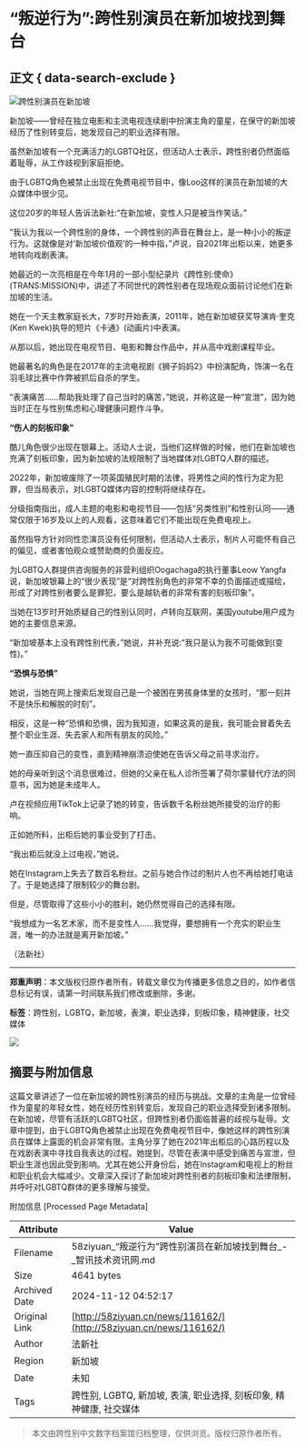 # “叛逆行为”:跨性别演员在新加坡找到舞台

## 正文 { data-search-exclude }


![跨性别演员在新加坡](http://58ziyuan.cn/file/upload/202404/01/061107591.jpg)

新加坡——曾经在独立电影和主流电视连续剧中扮演主角的童星，在保守的新加坡经历了性别转变后，她发现自己的职业选择有限。

虽然新加坡有一个充满活力的LGBTQ社区，但活动人士表示，跨性别者仍然面临着耻辱，从工作歧视到家庭拒绝。

由于LGBTQ角色被禁止出现在免费电视节目中，像Loo这样的演员在新加坡的大众媒体中很少见。

这位20岁的年轻人告诉法新社:“在新加坡，变性人只是被当作笑话。”

“我认为我以一个跨性别的身体，一个跨性别的声音在舞台上，是一种小小的叛逆行为。这就像是对‘新加坡价值观’的一种中指，”卢说，自2021年出柜以来，她更多地转向戏剧表演。

她最近的一次亮相是在今年1月的一部小型纪录片《跨性别:使命》(TRANS:MISSION)中，讲述了不同世代的跨性别者在现场观众面前讨论他们在新加坡的生活。

她在一个天主教家庭长大，7岁时开始表演，2011年，她在新加坡获奖导演肯·奎克(Ken Kwek)执导的短片《卡通》(动画片)中表演。

从那以后，她出现在电视节目、电影和舞台作品中，并从高中戏剧课程毕业。

她最著名的角色是在2017年的主流电视剧《狮子妈妈2》中扮演配角，饰演一名在羽毛球比赛中作弊被抓后自杀的学生。

“表演痛苦……帮助我处理了自己当时的痛苦，”她说，并称这是一种“宣泄”，因为她当时正在与性别焦虑和心理健康问题作斗争。

**“伤人的刻板印象”**

酷儿角色很少出现在银幕上。活动人士说，当他们这样做的时候，他们在新加坡也充满了刻板印象，因为新加坡的法规限制了当地媒体对LGBTQ人群的描述。

2022年，新加坡废除了一项英国殖民时期的法律，将男性之间的性行为定为犯罪，但当局表示，对LGBTQ媒体内容的控制将继续存在。

分级指南指出，成人主题的电影和电视节目——包括“另类性别”和性别认同——通常仅限于16岁及以上的人观看，这意味着它们不能出现在免费电视上。

虽然指导方针对同性恋演员没有任何限制，但活动人士表示，制片人可能怀有自己的偏见，或者害怕观众或赞助商的负面反应。

为LGBTQ人群提供咨询服务的非营利组织Oogachaga的执行董事Leow Yangfa说，新加坡银幕上的“很少表现”是“对跨性别角色的非常不幸的负面描述或描绘，形成了对跨性别者要么是罪犯，要么是越轨者的非常有害的刻板印象”。

当她在13岁时开始质疑自己的性别认同时，卢转向互联网，美国youtube用户成为她的主要信息来源。

“新加坡基本上没有跨性别代表，”她说，并补充说:“我只是认为我不可能做到(变性)。”

**“恐惧与恐惧”**

她说，当她在网上搜索后发现自己是一个被困在男孩身体里的女孩时，“那一刻并不是快乐和解脱的时刻”。

相反，这是一种“恐惧和恐惧，因为我知道，如果这真的是我，我可能会冒着失去整个职业生涯、失去家人和所有朋友的风险。”

她一直压抑自己的变性，直到精神崩溃迫使她在告诉父母之前寻求治疗。

她的母亲听到这个消息很难过，但她的父亲在私人诊所签署了荷尔蒙替代疗法的同意书，因为她是未成年人。

卢在视频应用TikTok上记录了她的转变，告诉数千名粉丝她所接受的治疗的影响。

正如她所料，出柜后她的事业受到了打击。

“我出柜后就没上过电视，”她说。

她在Instagram上失去了数百名粉丝。之前与她合作过的制片人也不再给她打电话了。于是她选择了限制较少的舞台剧。

但是，尽管取得了这些小小的胜利，她仍然觉得自己的选择有限。

“我想成为一名艺术家，而不是变性人……我觉得，要想拥有一个充实的职业生涯，唯一的办法就是离开新加坡。”

（法新社）

---

**郑重声明**：本文版权归原作者所有，转载文章仅为传播更多信息之目的，如作者信息标记有误，请第一时间联系我们修改或删除，多谢。

**标签**：跨性别，LGBTQ，新加坡，表演，职业选择，刻板印象，精神健康，社交媒体

![](picture/qrcode_tourfresh.jpg)

## 摘要与附加信息

<!-- tcd_abstract -->
这篇文章讲述了一位在新加坡的跨性别演员的经历与挑战。文章的主角是一位曾经作为童星的年轻女性，她在经历性别转变后，发现自己的职业选择受到诸多限制。在新加坡，尽管有活跃的LGBTQ社区，但跨性别者仍面临普遍的歧视与耻辱。文章中提到，由于LGBTQ角色被禁止出现在免费电视节目中，像她这样的跨性别演员在媒体上露面的机会非常有限。主角分享了她在2021年出柜后的心路历程以及在戏剧表演中寻找自我表达的过程。她提到，尽管在表演中感受到痛苦与宣泄，但职业生涯也因此受到影响。尤其在她公开身份后，她在Instagram和电视上的粉丝和职业机会大幅减少。文章深入探讨了新加坡对跨性别者的刻板印象和法律限制，并呼吁对LGBTQ群体的更多理解与接受。
<!-- tcd_abstract_end -->

附加信息 [Processed Page Metadata]

| Attribute       | Value                                  |
|-----------------|----------------------------------------|
| Filename        | 58ziyuan_“叛逆行为”跨性别演员在新加坡找到舞台_-_智讯技术资讯网.md                             |
| Size            | 4641 bytes                           |
| Archived Date   | 2024-11-12 04:52:17                             |
| Original Link   | [http://58ziyuan.cn/news/116162/](http://58ziyuan.cn/news/116162/)                       |
| Author          | 法新社                               |
| Region          | 新加坡                               |
| Date            | 未知                                 |
| Tags            | 跨性别, LGBTQ, 新加坡, 表演, 职业选择, 刻板印象, 精神健康, 社交媒体                                 |
>
> 本文由跨性别中文数字档案馆归档整理，仅供浏览。版权归原作者所有。
>